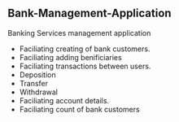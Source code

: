 ## Bank-Management-Application
Banking Services management application

- Faciliating creating of bank customers.
- Faciliating adding benificiaries
- Faciliating transactions between users.
- Deposition
- Transfer
- Withdrawal
- Faciliating account details.
- Faciliating count of bank customers
